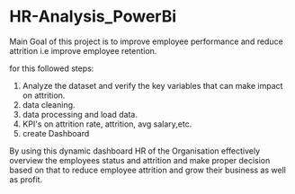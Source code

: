 # HR-Analysis_PowerBi
Main Goal of this project is to improve employee performance and reduce attrition i.e improve employee retention.
  
for this followed steps: 
1. Analyze the dataset and verify the key variables that can make impact on attrition.
2. data cleaning.
3. data processing and load data.
4. KPI's on attrition rate, attrition, avg salary,etc. 
5. create Dashboard
    
By using this dynamic dashboard HR of the  Organisation effectively overview the 
employees status and attrition and make proper decision based on that to reduce employee attrition and grow their business as well as profit.

 
 
